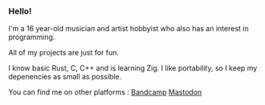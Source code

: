 ### Hello!

I'm a 16 year-old musician and artist hobbyist who also has an interest in programming. 

All of my projects are just for fun.

I know basic Rust, C, C++ and is learning Zig. I like portability, so I keep my depenencies as small as possible.

You can find me on other platforms : 
[Bandcamp](https://khoidauminh.bandcamp.com/)
[Mastodon](https://mastodon.art/@khoidauminh)

